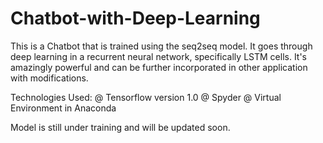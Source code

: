 # Chatbot-with-Deep-Learning
This is a Chatbot that is trained using the seq2seq model. It goes through deep learning in a recurrent neural network, specifically LSTM cells. It's amazingly powerful and can be further incorporated in other application with modifications.

Technologies Used:
  @ Tensorflow version 1.0
  @ Spyder
  @ Virtual Environment in Anaconda
  
Model is still under training and will be updated soon.
